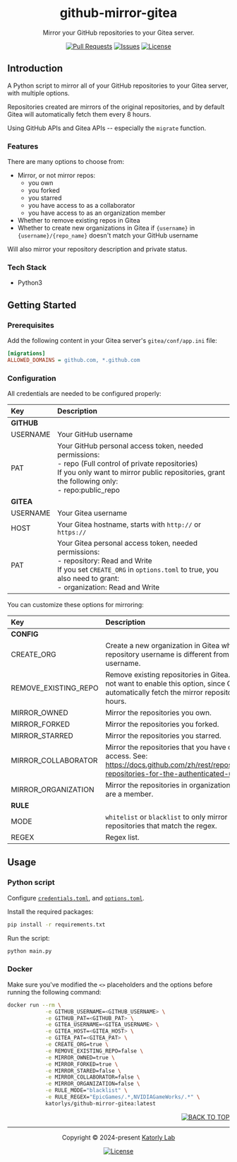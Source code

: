 <a name="readme-top"></a>
<div align="center">

<!-- <a href="#">
  <img src="https://github.com/katorlys/.github/blob/main/assets/logo/logo.png" height="100">
</a><br> -->

<h1>
  github-mirror-gitea
</h1>

<p>
  Mirror your GitHub repositories to your Gitea server.
</p>

[![Pull Requests][github-pr-badge]][github-pr-link]
[![Issues][github-issue-badge]][github-issue-link]
[![License][github-license-badge]](LICENSE)

</div>


<!-- Main Body -->

## Introduction
A Python script to mirror all of your GitHub repositories to your Gitea server, with multiple options.

Repositories created are mirrors of the original repositories, and by default Gitea will automatically fetch them every 8 hours.

Using GitHub APIs and Gitea APIs -- especially the `migrate` function.

### Features
There are many options to choose from:
- Mirror, or not mirror repos:
  - you own
  - you forked
  - you starred
  - you have access to as a collaborator
  - you have access to as an organization member
- Whether to remove existing repos in Gitea
- Whether to create new organizations in Gitea if `{username}` in `{username}/{repo_name}` doesn't match your GitHub username

Will also mirror your repository description and private status.

### Tech Stack
- Python3


## Getting Started
### Prerequisites
Add the following content in your Gitea server's `gitea/conf/app.ini` file:
```ini
[migrations]
ALLOWED_DOMAINS = github.com, *.github.com
```

### Configuration
All credentials are needed to be configured properly:

| Key        | Description                                                                                                                                                                                                   |
|:-----------|:--------------------------------------------------------------------------------------------------------------------------------------------------------------------------------------------------------------|
| **GITHUB** |                                                                                                                                                                                                               |
| USERNAME   | Your GitHub username                                                                                                                                                                                          |
| PAT        | Your GitHub personal access token, needed permissions:<br> - repo (Full control of private repositories)<br> If you only want to mirror public repositories, grant the following only:<br> - repo:public_repo |
| **GITEA**  |                                                                                                                                                                                                               |
| USERNAME   | Your Gitea username                                                                                                                                                                                           |
| HOST       | Your Gitea hostname, starts with `http://` or `https://`                                                                                                                                                      |
| PAT        | Your Gitea personal access token, needed permissions:<br> - repository: Read and Write<br> If you set `CREATE_ORG` in `options.toml` to true, you also need to grant:<br> - organization: Read and Write      |

You can customize these options for mirroring:

| Key                  | Description                                                                                                                                                |
|:---------------------|:-----------------------------------------------------------------------------------------------------------------------------------------------------------|
| **CONFIG**           |                                                                                                                                                            |
| CREATE_ORG           | Create a new organization in Gitea when the repository username is different from your GitHub username.                                                    |
| REMOVE_EXISTING_REPO | Remove existing repositories in Gitea. You may not want to enable this option, since Gitea will automatically fetch the mirror repositories every 8 hours. |
| MIRROR_OWNED         | Mirror the repositories you own.                                                                                                                           |
| MIRROR_FORKED        | Mirror the repositories you forked.                                                                                                                        |
| MIRROR_STARRED       | Mirror the repositories you starred.                                                                                                                       |
| MIRROR_COLLABORATOR  | Mirror the repositories that you have collaborator access. See: https://docs.github.com/zh/rest/repos/repos#list-repositories-for-the-authenticated-user   |
| MIRROR_ORGANIZATION  | Mirror the repositories in organizations that you are a member.                                                                                            |
| **RULE**             |                                                                                                                                                            |
| MODE                 | `whitelist` or `blacklist` to only mirror or skip repositories that match the regex.                                                                       |
| REGEX                | Regex list.                                                                                                                                                |


## Usage
### Python script
Configure [`credentials.toml`](config/credentials.toml), and [ `options.toml`](config/options.toml).

Install the required packages:
```bash
pip install -r requirements.txt
```
Run the script:
```bash
python main.py
```

### Docker
Make sure you've modified the `<>` placeholders and the options before running the following command:
```bash
docker run --rm \
            -e GITHUB_USERNAME=<GITHUB_USERNAME> \
            -e GITHUB_PAT=<GITHUB_PAT> \
            -e GITEA_USERNAME=<GITEA_USERNAME> \
            -e GITEA_HOST=<GITEA_HOST> \
            -e GITEA_PAT=<GITEA_PAT> \
            -e CREATE_ORG=true \
            -e REMOVE_EXISTING_REPO=false \
            -e MIRROR_OWNED=true \
            -e MIRROR_FORKED=true \
            -e MIRROR_STARED=false \
            -e MIRROR_COLLABORATOR=false \
            -e MIRROR_ORGANIZATION=false \
            -e RULE_MODE="blacklist" \
            -e RULE_REGEX="EpicGames/.*,NVIDIAGameWorks/.*" \
            katorlys/github-mirror-gitea:latest
```


<!-- /Main Body -->


<div align="right">
  
[![BACK TO TOP][back-to-top-button]](#readme-top)

</div>

---

<div align="center">

<p>
  Copyright &copy; 2024-present <a target="_blank" href="https://github.com/katorlys">Katorly Lab</a>
</p>

[![License][github-license-badge-bottom]](LICENSE)

</div>

[back-to-top-button]: https://img.shields.io/badge/BACK_TO_TOP-151515?style=flat-square
[github-pr-badge]: https://img.shields.io/github/issues-pr/katorlys/github-mirror-gitea?label=pulls&labelColor=151515&color=79E096&style=flat-square
[github-pr-link]: https://github.com/katorlys/github-mirror-gitea/pulls
[github-issue-badge]: https://img.shields.io/github/issues/katorlys/github-mirror-gitea?labelColor=151515&color=FFC868&style=flat-square
[github-issue-link]: https://github.com/katorlys/github-mirror-gitea/issues
[github-license-badge]: https://img.shields.io/github/license/katorlys/github-mirror-gitea?labelColor=151515&color=EFEFEF&style=flat-square
<!-- https://img.shields.io/badge/license-CC_BY--NC--SA_4.0-EFEFEF?labelColor=151515&style=flat-square -->
[github-license-badge-bottom]: https://img.shields.io/github/license/katorlys/github-mirror-gitea?labelColor=151515&color=EFEFEF&style=for-the-badge
<!-- https://img.shields.io/badge/license-CC_BY--NC--SA_4.0-EFEFEF?labelColor=151515&style=for-the-badge -->
